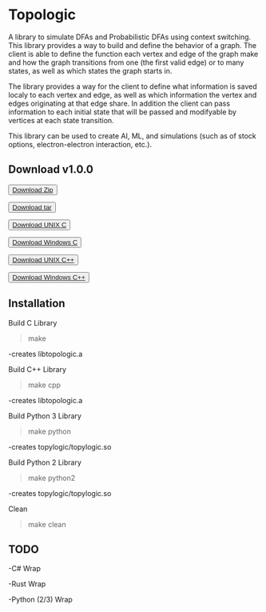 # Topologic
A library to simulate DFAs and Probabilistic DFAs using context switching. This library provides a way to build and define the behavior of a graph. The client is able to define the function each vertex and edge of the graph make and how the graph transitions from one (the first valid edge) or to many states, as well as which states the graph starts in.

The library provides a way for the client to define what information is saved localy to each vertex and edge, as well as which information the vertex and edges originating at that edge share. In addition the client can pass information to each initial state that will be passed and modifyable by vertices at each state transition. 

This library can be used to create AI, ML, and simulations (such as of stock options, electron-electron interaction, etc.).

## Download v1.0.0
<link rel="stylesheet" href="https://cdnjs.cloudflare.com/ajax/libs/font-awesome/4.7.0/css/font-awesome.min.css">
<button class="btn"><i class="fa fa-download"></i><a href="https://github.com/mstern98/Topologic/archive/v1.0.0.zip">Download Zip</a></button>

<button class="btn"><i class="fa fa-download"></i><a href="https://github.com/mstern98/Topologic/archive/v1.0.0.tar.gz">Download tar</a></button>

<button class="btn"><i class="fa fa-download"></i><a href="https://github.com/mstern98/Topologic/releases/download/v1.0.0/libtopologic.a">Download UNIX C</a></button>

<button class="btn"><i class="fa fa-download"></i><a href="https://github.com/mstern98/Topologic/releases/download/v1.0.0/libtopologic_windows.a">Download Windows C</a></button>

<button class="btn"><i class="fa fa-download"></i><a href="https://github.com/mstern98/Topologic/releases/download/v1.0.0/libtopologicpp.a">Download UNIX C++</a></button>

<button class="btn"><i class="fa fa-download"></i><a href="https://github.com/mstern98/Topologic/releases/download/v1.0.0/libtopologicpp_windows.a">Download Windows C++</a></button>

## Installation
Build C Library
>make

-creates libtopologic.a

Build C++ Library
>make cpp

-creates libtopologic.a

Build Python 3 Library
>make python

-creates topylogic/topylogic.so

Build Python 2 Library
>make python2

-creates topylogic/topylogic.so

Clean
>make clean

## TODO
-C# Wrap

-Rust Wrap

-Python (2/3) Wrap
